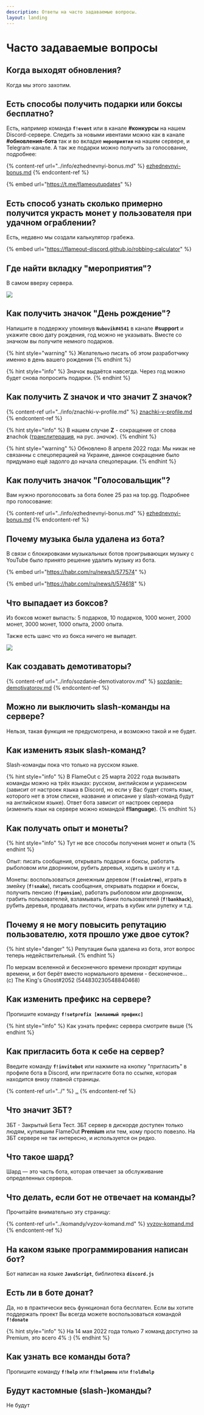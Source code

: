 ```yaml
---
description: Ответы на часто задаваемые вопросы.
layout: landing
---
```


# Часто задаваемые вопросы

## Когда выходят обновления?

Когда мы этого захотим.

## Есть способы получить подарки или боксы бесплатно?

Есть, например команда **`f!event`** или в канале **#конкурсы** на нашем Discord-сервере. Следить за новыми ивентами можно как в канале **#обновления-бота** так и во вкладке **`мероприятия`** на нашем сервере, и Telegram-канале. А так же подарки можно получить за голосование, подробнее:

{% content-ref url="../info/ezhednevnyi-bonus.md" %}
[ezhednevnyi-bonus.md](../info/ezhednevnyi-bonus.md)
{% endcontent-ref %}

{% embed url="https://t.me/flameoutupdates" %}

## Есть способ узнать сколько примерно получится украсть монет у пользователя при удачном ограблении?

Есть, недавно мы создали калькулятор грабежа.

{% embed url="https://flameout-discord.github.io/robbing-calculator" %}

## Где найти вкладку "мероприятия"?

В самом вверху сервера.

![](<../.gitbook/assets/image (183).png>)

## Как получить значок "День рождение"?

Напишите в поддержку упомянув **`Nubovik#4541`** в канале **#support** и укажите свою дату рождения, год можно не указывать. Вместе со значком вы получите немного подарков.

{% hint style="warning" %}
Желательно писать об этом разработчику именно в день вашего рождения
{% endhint %}

{% hint style="info" %}
Значок выдаётся навсегда. Через год можно будет снова попросить подарки.
{% endhint %}

## Как получить Z значок и что значит Z значок?

{% content-ref url="../info/znachki-v-profile.md" %}
[znachki-v-profile.md](../info/znachki-v-profile.md)
{% endcontent-ref %}

{% hint style="info" %}
В нашем случае **Z** - сокращение от слова **z**nachok ([транслитерация](https://ru.wikipedia.org/wiki/%D0%A2%D1%80%D0%B0%D0%BD%D1%81%D0%BB%D0%B8%D1%82%D0%B5%D1%80%D0%B0%D1%86%D0%B8%D1%8F), на рус. _значок_).&#x20;
{% endhint %}

{% hint style="warning" %}
Обновлено 8 апреля 2022 года: Мы никак не связанны с спецоперацией на Украине, данное сокращение было придумано ещё задолго до начала спецоперации.
{% endhint %}

## Как получить значок "Голосовальщик"?

Вам нужно проголосовать за бота более 25 раз на top.gg. Подробнее про голосование:

{% content-ref url="../info/ezhednevnyi-bonus.md" %}
[ezhednevnyi-bonus.md](../info/ezhednevnyi-bonus.md)
{% endcontent-ref %}

## Почему музыка была удалена из бота?

В связи с блокировками музыкальных ботов проигрывающих музыку с YouTube было принято решение удалить музыку из бота.

{% embed url="https://habr.com/ru/news/t/577574" %}

{% embed url="https://habr.com/ru/news/t/574618" %}

## Что выпадает из боксов?

Из боксов может выпасть: 5 подарков, 10 подарков, 1000 монет, 2000 монет, 3000 монет, 1000 опыта, 2000 опыта.

Также есть шанс что из бокса ничего не выпадет.

![](<../.gitbook/assets/image (184).png>)

## Как создавать демотиваторы?

{% content-ref url="../info/sozdanie-demotivatorov.md" %}
[sozdanie-demotivatorov.md](../info/sozdanie-demotivatorov.md)
{% endcontent-ref %}

## Можно ли выключить slash-команды на сервере?

Нельзя, такая функция не предусмотрена, и возможно такой и не будет.

## Как изменить язык slash-команд?

Slash-команды пока что только на русском языке.

{% hint style="info" %}
В FlameOut с 25 марта 2022 года вызывать команды можно на трёх языках: русском, английском и украинском (зависит от настроек языка в Discord, но если у Вас будет стоять язык, которого нет в этом списке, название и описание у slash-команд будут на английском языке). Ответ бота зависит от настроек сервера (изменить язык на сервере можно командой **f!language**).
{% endhint %}

## Как получать опыт и монеты?

{% hint style="info" %}
Тут не все способы получения монет и опыта
{% endhint %}

Опыт: писать сообщения, открывать подарки и боксы, работать рыболовом или дворником, рубить деревья, ходить в школу и т.д.

Монеты: воспользоваться денежным деревом (**`f!cointree`**), играть в змейку (**`f!snake`**), писать сообщения, открывать подарки и боксы, получить пенсию (**`f!pension`**), работать рыболовом или дворником, грабить пользователей, взламывать банки пользователей (**`f!bankhack`**), рубить деревья, продавать листочки, играть в кубик или рулетку и т.д.

## Почему я не могу повысить репутацию пользователю, хотя прошло уже двое суток?

{% hint style="danger" %}
Репутация была удалена из бота, этот вопрос теперь недействительный.
{% endhint %}

По меркам вселенной и бесконечного времени проходят крупицы времени, и бот берёт вместо нормального времени - бесконечное...\
(c) The King's Ghost#2052 (544830230548840468)

## Как изменить префикс на сервере?

Пропишите команду **`f!setprefix [желаемый префикс]`**

{% hint style="info" %}
Как узнать префикс сервера смотрите выше
{% endhint %}

## Как пригласить бота к себе на сервер?

Введите команду **`f!invitebot`** или нажмите на кнопку "пригласить" в профиле бота в Discord, или пригласите бота по ссылке, которая находится внизу главной страницы.

{% content-ref url="../" %}
[..](../)
{% endcontent-ref %}

## Что значит ЗБТ?

ЗБТ - Закрытый Бета Тест. ЗБТ сервер в дискорде доступен только людям, купившим FlameOut **Premium** или тем, кому просто повезло. На ЗБТ сервере не так интересно, и используется он редко.

## Что такое шард?

Шард — это часть бота, которая отвечает за обслуживание определенных серверов.

## Что делать, если бот не отвечает на команды?

Прочитайте внимательно эту страницу:

{% content-ref url="../komandy/vyzov-komand.md" %}
[vyzov-komand.md](../komandy/vyzov-komand.md)
{% endcontent-ref %}

## На каком языке программирования написан бот?

Бот написан на языке **`JavaScript`**, библиотека **`discord.js`**

## Есть ли в боте донат?

Да, но в практически весь функционал бота бесплатен. Если вы хотите поддержать проект Вы всегда можете воспользоваться командой **`f!donate`**

{% hint style="info" %}
На 14 мая 2022 года только 7 команд доступно за Premium, это всего 4% :)
{% endhint %}

## Как узнать все команды бота?

Пропишите команду **`f!help`** или **`f!helpmenu`** или **`f!oldhelp`**

## Будут кастомные (slash-)команды?

Не будут
